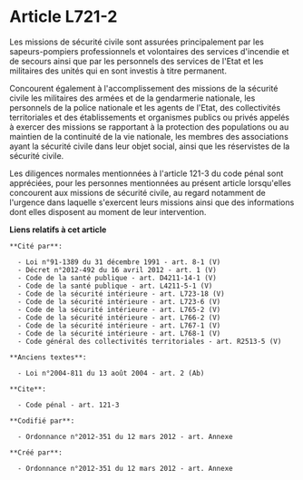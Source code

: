 # Article L721-2

Les missions de sécurité civile sont assurées principalement par les sapeurs-pompiers professionnels et volontaires des
services d'incendie et de secours ainsi que par les personnels des services de l'Etat et les militaires des unités qui en
sont investis à titre permanent.

Concourent également à l'accomplissement des missions de la sécurité civile les militaires des armées et de la gendarmerie
nationale, les personnels de la police nationale et les agents de l'Etat, des collectivités territoriales et des
établissements et organismes publics ou privés appelés à exercer des missions se rapportant à la protection des populations
ou au maintien de la continuité de la vie nationale, les membres des associations ayant la sécurité civile dans leur objet
social, ainsi que les réservistes de la sécurité civile.

Les diligences normales mentionnées à l'article 121-3 du code pénal sont appréciées, pour les personnes mentionnées au
présent article lorsqu'elles concourent aux missions de sécurité civile, au regard notamment de l'urgence dans laquelle
s'exercent leurs missions ainsi que des informations dont elles disposent au moment de leur intervention.

**Liens relatifs à cet article**

	**Cité par**:

	  - Loi n°91-1389 du 31 décembre 1991 - art. 8-1 (V)
	  - Décret n°2012-492 du 16 avril 2012 - art. 1 (V)
	  - Code de la santé publique - art. D4211-14-1 (V)
	  - Code de la santé publique - art. L4211-5-1 (V)
	  - Code de la sécurité intérieure - art. L723-18 (V)
	  - Code de la sécurité intérieure - art. L723-6 (V)
	  - Code de la sécurité intérieure - art. L765-2 (V)
	  - Code de la sécurité intérieure - art. L766-2 (V)
	  - Code de la sécurité intérieure - art. L767-1 (V)
	  - Code de la sécurité intérieure - art. L768-1 (V)
	  - Code général des collectivités territoriales - art. R2513-5 (V)

	**Anciens textes**:

	  - Loi n°2004-811 du 13 août 2004 - art. 2 (Ab)

	**Cite**:

	  - Code pénal - art. 121-3

	**Codifié par**:

	  - Ordonnance n°2012-351 du 12 mars 2012 - art. Annexe

	**Créé par**:

	  - Ordonnance n°2012-351 du 12 mars 2012 - art. Annexe
